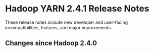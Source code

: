 # Hadoop YARN 2.4.1 Release Notes

These release notes include new developer and user-facing incompatibilities, features, and major improvements.

## Changes since Hadoop 2.4.0



